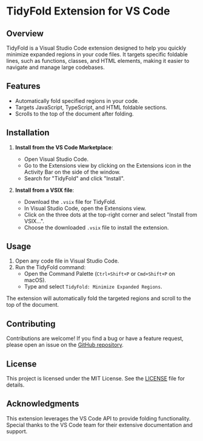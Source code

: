 # TidyFold Extension for VS Code

## Overview

TidyFold is a Visual Studio Code extension designed to help you quickly minimize expanded regions in your code files. It targets specific foldable lines, such as functions, classes, and HTML elements, making it easier to navigate and manage large codebases.

## Features

- Automatically fold specified regions in your code.
- Targets JavaScript, TypeScript, and HTML foldable sections.
- Scrolls to the top of the document after folding.

## Installation

1. **Install from the VS Code Marketplace**:

   - Open Visual Studio Code.
   - Go to the Extensions view by clicking on the Extensions icon in the Activity Bar on the side of the window.
   - Search for "TidyFold" and click "Install".

2. **Install from a VSIX file**:
   - Download the `.vsix` file for TidyFold.
   - In Visual Studio Code, open the Extensions view.
   - Click on the three dots at the top-right corner and select "Install from VSIX...".
   - Choose the downloaded `.vsix` file to install the extension.

## Usage

1. Open any code file in Visual Studio Code.
2. Run the TidyFold command:
   - Open the Command Palette (`Ctrl+Shift+P` or `Cmd+Shift+P` on macOS).
   - Type and select `TidyFold: Minimize Expanded Regions`.

The extension will automatically fold the targeted regions and scroll to the top of the document.

## Contributing

Contributions are welcome! If you find a bug or have a feature request, please open an issue on the [GitHub repository](https://github.com/your-repo/tidyfold).

## License

This project is licensed under the MIT License. See the [LICENSE](LICENSE) file for details.

## Acknowledgments

This extension leverages the VS Code API to provide folding functionality. Special thanks to the VS Code team for their extensive documentation and support.
